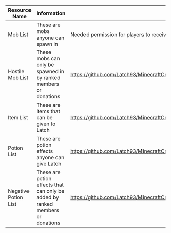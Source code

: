 Resource Name | Information | Link
------ | ------- | -------
Mob List | These are mobs anyone can spawn in | Needed permission for players to receive money.
Hostile Mob List | These mobs can only be spawned in by ranked members or donations | https://github.com/Latch93/MinecraftCrowdControl/blob/master/hostileMobList.yml
Item List | These are items that can be given to Latch | https://github.com/Latch93/MinecraftCrowdControl/blob/master/itemList.yml
Potion List | These are potion effects anyone can give Latch | https://github.com/Latch93/MinecraftCrowdControl/blob/master/potionList.yml
Negative Potion List | These are potion effects that can only be added by ranked members or donations | https://github.com/Latch93/MinecraftCrowdControl/blob/master/negativePotionEffectsList.yml
